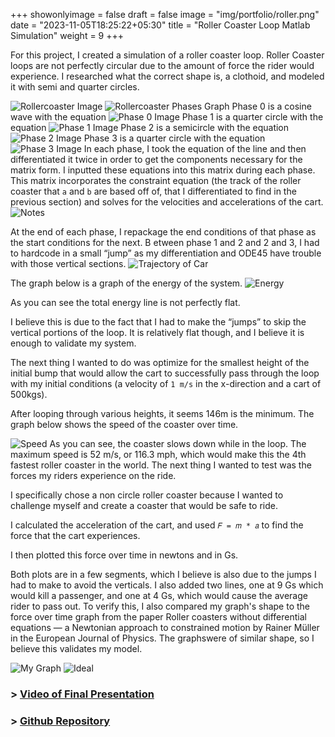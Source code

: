+++
showonlyimage = false
draft = false
image = "img/portfolio/roller.png"
date = "2023-11-05T18:25:22+05:30"
title = "Roller Coaster Loop Matlab Simulation"
weight = 9
+++

For this project, I created a simulation of a roller coaster loop.
Roller Coaster loops are not perfectly circular due to the amount of force the rider would experience.
I researched what the correct shape is, a clothoid, and modeled it with semi and quarter circles.
<!--more-->

![Rollercoaster Image][1]
![Rollercoaster Phases Graph][2]
Phase 0 is a cosine wave with the equation
![Phase 0 Image][3]
Phase 1 is a quarter circle with the equation
![Phase 1 Image][4]
Phase 2 is a semicircle with the equation
![Phase 2 Image][5]
Phase 3 is a quarter circle with the equation
![Phase 3 Image][6]
In each phase, I took the equation of the line and then differentiated it twice in order to get the components necessary for the matrix form.
I inputted these equations into this matrix during each phase. This matrix incorporates the constraint equation (the track of the roller coaster that `a` and `b` are based off of, that I differentiated to find in the previous section) and solves for the velocities and accelerations of the cart.
![Notes][7]

At the end of each phase, I repackage the end conditions of that phase as the start conditions for the next.
B etween phase 1 and 2 and 2 and 3, I had to hardcode in a small “jump” as my differentiation and ODE45 have trouble with those vertical sections.
![Trajectory of Car][8]

The graph below is a graph of the energy of the system.
![Energy][9]

As you can see the total energy line is not perfectly flat.

I believe this is due to the fact that I had to make the “jumps” to skip the vertical portions of the loop. It is relatively flat though, and I believe it is enough to validate my system. 

The next thing I wanted to do was optimize for the smallest height of the initial bump that would allow the cart to successfully pass through the loop with my initial conditions (a velocity of `1 m/s` in the x-direction and a cart of 500kgs).

After looping through various heights, it seems 146m is the minimum. The graph below shows the speed of the coaster over time.

![Speed][10]
As you can see, the coaster slows down while in the loop. The maximum speed is 52 m/s, or 116.3 mph, which would make this the 4th fastest roller coaster in the world. The next thing I wanted to test was the forces my riders experience on the ride.

I specifically chose a non circle roller coaster because I wanted to challenge myself and create a coaster that would be safe to ride.

I calculated the acceleration of the cart, and used `𝐹 = 𝑚 * 𝑎` to find the force that the cart experiences.

I then plotted this force over time in newtons and in Gs.

Both plots are in a few segments, which I believe is also due to the jumps I had to make to avoid the verticals. I also added two lines, one at 9 Gs which would kill a passenger, and one at 4 Gs, which would cause the average rider to pass out. To verify this, I also compared my graph's shape to the force over time graph from the paper Roller coasters without differential equations — a Newtonian approach to constrained motion by Rainer Müller in the European Journal of Physics. The graphswere of similar shape, so I believe this validates my model.

![My Graph][11]
![Ideal][12]

### > [Video of Final Presentation](https://youtu.be/ucBVkjceUf8)  
### > [Github Repository](https://github.com/oliviajobradley/rollercoasterdynamics)

[1]: /img/portfolio/roller.png
[2]: /img/portfolio/roller_track_port.png
[3]: /img/portfolio/roller_phase_0.png
[4]: /img/portfolio/roller_phase_1.png
[5]: /img/portfolio/roller_phase_2.png
[6]: /img/portfolio/roller_phase_3.png
[7]: /img/portfolio/roller_notes.png
[8]: /img/portfolio/roller_traj_car.png
[9]: /img/portfolio/roller_system_energy.png
[10]: /img/portfolio/roller_car_speed.png
[11]: /img/portfolio/roller_force.png
[12]: /img/portfolio/roller_ideal.png